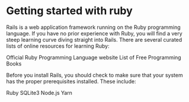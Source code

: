 # Getting started with ruby 
Rails is a web application framework running on the Ruby programming language. If you have no prior experience with Ruby, you will find a very steep learning curve diving straight into Rails. There are several curated lists of online resources for learning Ruby:

Official Ruby Programming Language website
List of Free Programming Books

Before you install Rails, you should check to make sure that your system has the proper prerequisites installed. These include:

Ruby
SQLite3
Node.js
Yarn
